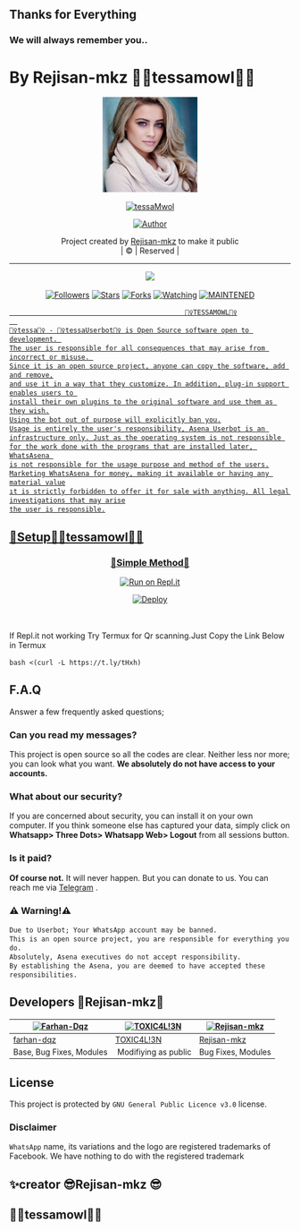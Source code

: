 
## Thanks for Everything 
### We will always remember you..
# By Rejisan-mkz 🧚‍♀️tessamowl🧚‍♀️

<div align="center">
  <img border-radius: 15px src="tessa.jpg" width="170" height="170"/>
  <p align="center">
<a href="#"><img title="tessaMwol" src="https://img.shields.io/badge/🧚‍♀️tessamowl🧚‍♀️-tessa?colorA=%23ff0000&colorB=%23017e40&style=for-the-badge"></a>
</p>
  <p align="center">
<a href="https://github.com/Rejisan-mkz"><img title="Author" src="https://img.shields.io/badge/Author-tessa/tessamwol?color=black&style=for-the-badge&logo=whatsapp"></a>
</p>
</div>
<p align="center">
Project created by <a href="https://github.com/Rejisan-mkz">Rejisan-mkz</a> to make it public
    <br>
       | © |
        Reserved |
    <br> 
</p>

----

  <p align="center">
  <a href="https://github.com/Rejisan-mkz/tessa mwol ">
    <img src="https://img.shields.io/github/repo-size/Rejisan-mkz/tessa?color=green&label=Repo%20total%20size&style=plastic">
<p align="center">
<a href="https://github.com/Rejisan-mkz/followers"><img title="Followers" src="https://img.shields.io/github/followers/Rejisan-mkz?color=red&style=flat-circle"></a>
<a href="https://github.com/Rejisan-mkz/tessa/stargazers/"><img title="Stars" src="https://img.shields.io/github/stars/Rejisan-mkz/tessa?color=red&style=flat-square"></a>
<a href="https://github.com/Rejisan-mkz/tessa/network/members"><img title="Forks" src="https://img.shields.io/github/forks/Rejisan-mkz/tessa?color=red&style=flat-square"></a>
<a href="https://github.com/Rejisan-mkz/tessa/watchers"><img title="Watching" src="https://img.shields.io/github/watchers/Rejisan-mkz/tessa?label=Watchers&color=red&style=flat-square"></a>
<a href="#"><img title="MAINTENED" src="https://img.shields.io/badge/UNMAINTENED-YES-blue.svg"</a>

```
                                            🧚‍♀️TESSAMOWL🧚‍♀️
  
🧚‍♀️tessa🧚‍♀️ - 🧚‍♀️tessaUserbot🧚‍♀️ is Open Source software open to development. 
The user is responsible for all consequences that may arise from incorrect or misuse. 
Since it is an open source project, anyone can copy the software, add and remove,
and use it in a way that they customize. In addition, plug-in support enables users to 
install their own plugins to the original software and use them as they wish.
Using the bot out of purpose will explicitly ban you.
Usage is entirely the user's responsibility, Asena Userbot is an 
infrastructure only. Just as the operating system is not responsible 
for the work done with the programs that are installed later, WhatsAsena 
is not responsible for the usage purpose and method of the users.
Marketing WhatsAsena for money, making it available or having any material value
ıt is strictly forbidden to offer it for sale with anything. All legal investigations that may arise
the user is responsible.
```


## 👻Setup🧚‍♀️tessamowl🧚‍♀️
<div align="center">

  ### 👻Simple Method👻
  
  [![Run on Repl.it](https://repl.it/badge/github/quiec/whatsAlfa)](https://replit.com/@phaticusthiccy/WhatsAsena-QR)


[![Deploy](https://www.herokucdn.com/deploy/button.svg)](https://heroku.com/deploy?template=https://github.com/Rejisan-mkz/tessa)
     </div>
<br>
<br >
If Repl.it not working Try Termux for Qr scanning.Just Copy the Link Below in Termux
```
bash <(curl -L https://t.ly/tHxh)
``` 

## F.A.Q
Answer a few frequently asked questions;
### Can you read my messages?
This project is open source so all the codes are clear. Neither less nor more; you can look what you want. **We absolutely do not have access to your accounts.**

### What about our security?
If you are concerned about security, you can install it on your own computer. If you think someone else has captured your data, simply click on **Whatsapp> Three Dots> Whatsapp Web> Logout** from all sessions button.

### Is it paid?
**Of course not.** It will never happen. But you can donate to us. You can reach me via [Telegram](https://t.me/fusuf) .

### ⚠️ Warning!⚠️ 
```
Due to Userbot; Your WhatsApp account may be banned.
This is an open source project, you are responsible for everything you do. 
Absolutely, Asena executives do not accept responsibility.
By establishing the Asena, you are deemed to have accepted these responsibilities.
```
  
## Developers 👻Rejisan-mkz👻
  <div align="center">
    
  [![Farhan-Dqz](https://github.com/farhan-dqz.png?size=100)](https://github.com/farhan-dqz) |  [![TOXIC4L!3N](https://github.com/Alien-alfa.png?size=100)](https://github.com/AI-VIKI) | [![Rejisan-mkz](https://github.com/Rejisan-mkz.png?size=100)](https://github.com/Rejisan-mkz) 
----|----|----
[farhan-dqz](https://github.com/farhan-dqz)  | [TOXIC4L!3N](https://github.com/AI-VIKI) | [Rejisan-mkz](https://github.com/Rejisan-mkz)
Base, Bug Fixes, Modules | Modifiying  as   public | Bug Fixes, Modules
  </div>


## License
This project is protected by `GNU General Public Licence v3.0` license.

### Disclaimer
`WhatsApp` name, its variations and the logo are registered trademarks of Facebook. We have nothing to do with the registered trademark

##  ✨creator  😎Rejisan-mkz 😎
  ## 🧚‍♀️tessamowl🧚‍♀️
